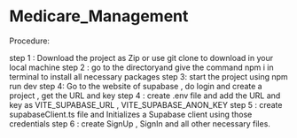 # Medicare_Management
Procedure:

step 1 : Download the project as Zip or use git clone <repository link> to download in your local machine
step 2 : go to the directoryand give the command npm i in terminal to install all necessary packages 
step 3: start the project using npm run dev
step 4: Go to the website of supabase , do login and create a project , get the URL and key
step 4 : create .env file and add the URL and key as VITE_SUPABASE_URL , VITE_SUPABASE_ANON_KEY
step 5 : create supabaseClient.ts file and Initializes a Supabase client using those credentials
step 6 : create SignUp , SignIn and all other necessary files.
